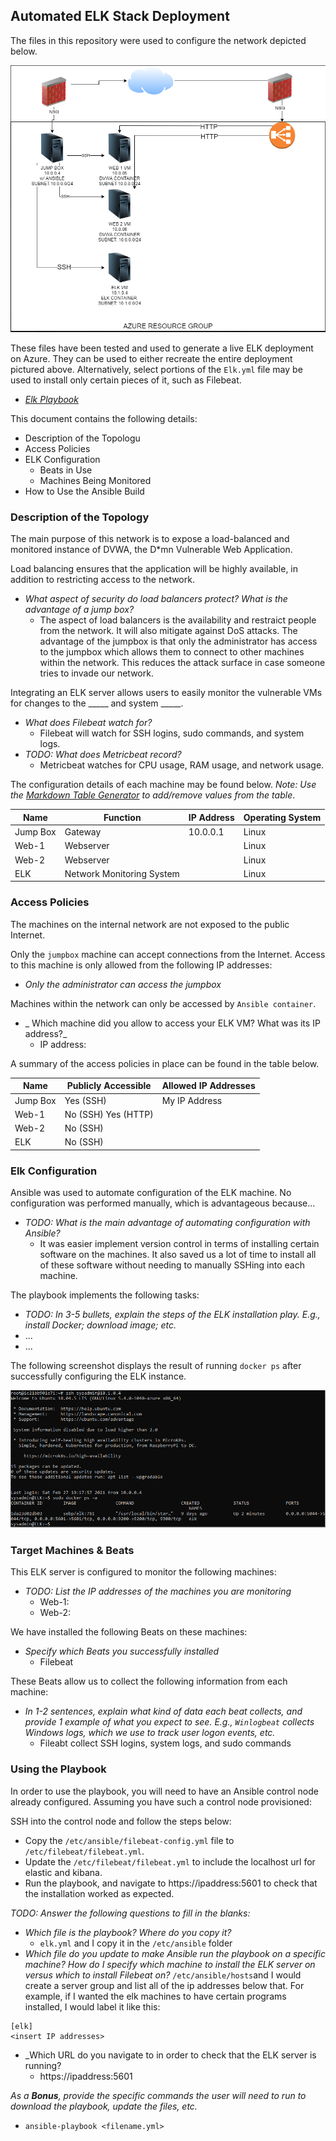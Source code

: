 ## Automated ELK Stack Deployment

The files in this repository were used to configure the network depicted below.

![TODO: Update the path with the name of your diagram](Diagram/Server_Diagram.PNG)

These files have been tested and used to generate a live ELK deployment on Azure. They can be used to either recreate the entire deployment pictured above. Alternatively, select portions of the `Elk.yml` file may be used to install only certain pieces of it, such as Filebeat.

  - _[Elk Playbook](Ansible/Elk.yml)_

This document contains the following details:
- Description of the Topologu
- Access Policies
- ELK Configuration
  - Beats in Use
  - Machines Being Monitored
- How to Use the Ansible Build


### Description of the Topology

The main purpose of this network is to expose a load-balanced and monitored instance of DVWA, the D*mn Vulnerable Web Application.

Load balancing ensures that the application will be highly available, in addition to restricting access to the network.
- _What aspect of security do load balancers protect? What is the advantage of a jump box?_
  - The aspect of load balancers is the availability and restraict people from the network. It will also mitigate against DoS attacks. The advantage of the jumpbox is that only the administrator has access to the jumpbox which allows them to connect to other machines within the network. This reduces the attack surface in case someone tries to invade our network. 

Integrating an ELK server allows users to easily monitor the vulnerable VMs for changes to the _____ and system _____.
- _What does Filebeat watch for?_
  - Filebeat will watch for SSH logins, sudo commands, and system logs. 
- _TODO: What does Metricbeat record?_
  - Metricbeat watches for CPU usage, RAM usage, and network usage.

The configuration details of each machine may be found below.
_Note: Use the [Markdown Table Generator](http://www.tablesgenerator.com/markdown_tables) to add/remove values from the table_.

| Name     | Function | IP Address | Operating System |
|----------|----------|------------|------------------|
| Jump Box | Gateway  | 10.0.0.1   | Linux            |
| Web-1    |    Webserver     |            |        Linux          |
| Web-2    |  Webserver        |            |    Linux              |
| ELK    | Network Monitoring System         |            |          Linux        |

### Access Policies

The machines on the internal network are not exposed to the public Internet. 

Only the `jumpbox` machine can accept connections from the Internet. Access to this machine is only allowed from the following IP addresses:
- _Only the administrator can access the jumpbox_

Machines within the network can only be accessed by `Ansible container`.
- _ Which machine did you allow to access your ELK VM? What was its IP address?_
  -  IP address: 

A summary of the access policies in place can be found in the table below.

| Name     | Publicly Accessible | Allowed IP Addresses |
|----------|---------------------|----------------------|
| Jump Box | Yes (SSH)         | My IP Address   |
|     Web-1     |  No (SSH)    Yes (HTTP)               |                      |
|Web-2          | No (SSH)                    |                      |
|    ELK      | No (SSH)                     |                      |

### Elk Configuration

Ansible was used to automate configuration of the ELK machine. No configuration was performed manually, which is advantageous because...
- _TODO: What is the main advantage of automating configuration with Ansible?_
  - It was easier implement version control in terms of installing certain software on the machines. It also saved us a lot of time to install all of these software without needing to manually SSHing into each machine.

The playbook implements the following tasks:
- _TODO: In 3-5 bullets, explain the steps of the ELK installation play. E.g., install Docker; download image; etc._
- ...
- ...

The following screenshot displays the result of running `docker ps` after successfully configuring the ELK instance.

![Docker Output](Diagram/Docker_Output.PNG)

### Target Machines & Beats
This ELK server is configured to monitor the following machines:
- _TODO: List the IP addresses of the machines you are monitoring_
  - Web-1:
  - Web-2:
  
We have installed the following Beats on these machines:
- _Specify which Beats you successfully installed_
  - Filebeat

These Beats allow us to collect the following information from each machine:
- _In 1-2 sentences, explain what kind of data each beat collects, and provide 1 example of what you expect to see. E.g., `Winlogbeat` collects Windows logs, which we use to track user logon events, etc._
  - Fileabt collect SSH logins, system logs, and sudo commands 

### Using the Playbook
In order to use the playbook, you will need to have an Ansible control node already configured. Assuming you have such a control node provisioned: 

SSH into the control node and follow the steps below:
- Copy the `/etc/ansible/filebeat-config.yml` file to `/etc/filebeat/filebeat.yml`.
- Update the `/etc/filebeat/filebeat.yml` to include the localhost url for elastic and kibana.
- Run the playbook, and navigate to https://ipaddress:5601 to check that the installation worked as expected.

_TODO: Answer the following questions to fill in the blanks:_
- _Which file is the playbook? Where do you copy it?_
  - `elk.yml` and I copy it in the `/etc/ansible` folder
- _Which file do you update to make Ansible run the playbook on a specific machine? How do I specify which machine to install the ELK server on versus which to install Filebeat on?_
   `/etc/ansible/hosts`and I would create a server group and list all of the ip addresses below that. For example, if I wanted the elk machines to have certain programs installed, I would label it like this:
 ```
[elk]
 <insert IP addresses>
```
- _Which URL do you navigate to in order to check that the ELK server is running?
  -  https://ipaddress:5601   

_As a **Bonus**, provide the specific commands the user will need to run to download the playbook, update the files, etc._
  - `ansible-playbook <filename.yml>`
